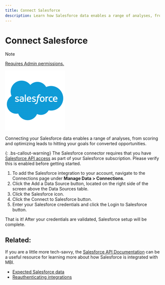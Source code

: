 ```yaml
---
title: Connect Salesforce
description: Learn how Salesforce data enables a range of analyses, from scoring and optimizing leads to hitting your goals for converted opportunities.
---
```

# Connect Salesforce

>[!NOTE]
>
>[Requires Admin permissions.](../../../administrator/user-management/user-management.md)

![](../../../assets/Salesforce_Logo.png)

Connecting your Salesforce data enables a range of analyses, from scoring and optimizing leads to hitting your goals for converted opportunities.

{: .bs-callout-warning}
The Salesforce connector requires that you have [Salesforce API access](../integrations/salesforce.md) as part of your Salesforce subscription. Please verify this is enabled before getting started.

1. To add the Salesforce integration to your account, navigate to the Connections page under **Manage Data > Connections**.
1. Click the Add a Data Source button, located on the right side of the screen above the Data Sources table.
1. Click the Salesforce icon.
1. Click the Connect to Salesforce button.
1. Enter your Salesforce credentials and click the Login to Salesforce button.

That is it! After your credentials are validated, Salesforce setup will be complete.

## Related:

If you are a little more tech-savvy, the [Salesforce API Documentation](https://developer.salesforce.com/docs/atlas.en-us.api_rest.meta/api_rest/intro_what_is_rest_api.htm) can be a useful resource for learning more about how Salesforce is integrated with MBI.

* [Expected Salesforce data](../integrations/salesforce-data.md)
* [Reauthenticating integrations](https://support.magento.com/hc/en-us/articles/360016733151)
